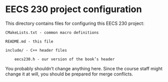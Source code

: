 # EECS 230 project configuration

This directory contains files for configuring this EECS 230 project:

    CMakeLists.txt - common macro definitions

    README.md - this file

    include/ - C++ header files

        eecs230.h - our version of the book’s header

You probably shouldn’t change anything here. Since the course staff
might change it at will, you should be prepared for merge conflicts.
